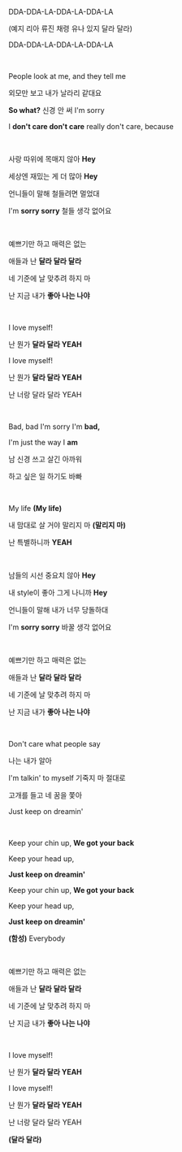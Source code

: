 <p>DDA-DDA-LA-DDA-LA-DDA-LA</p>
<p class="text-sm font-black text-blue-500">
(예지 리아 류진 채령 유나 있지 달라 달라)
</p>
<p>DDA-DDA-LA-DDA-LA-DDA-LA</p>

<br />

<p>People look at me, and they tell me</p>
<p>외모만 보고 내가 날라리 같대요</p>
<p><strong class="text-red-500">So what?</strong> 신경 안 써 I'm sorry</p>
<p>
I <strong class="text-red-500">don't care don't care</strong> really don't
care, because
</p>
<br />
<p>사랑 따위에 목매지 않아 <strong class="text-red-500">Hey</strong></p>
<p>세상엔 재밌는 게 더 많아 <strong class="text-red-500">Hey</strong></p>
<p>언니들이 말해 철들려면 멀었대</p>
<p>
I'm <strong class="text-red-500">sorry sorry</strong> 철들 생각 없어요
</p>
<br />
<p>예쁘기만 하고 매력은 없는</p>
<p>애들과 난 <strong class="text-red-500">달라 달라 달라</strong></p>
<p>네 기준에 날 맞추려 하지 마</p>
<p>난 지금 내가 <strong class="text-red-500">좋아 나는 나야</strong></p>
<br />
<p>I love myself!</p>
<p>난 뭔가 <strong class="text-red-500">달라 달라 YEAH</strong></p>
<p>I love myself!</p>
<p>난 뭔가 <strong class="text-red-500">달라 달라 YEAH</strong></p>
<p>난 너랑 달라 달라 YEAH</p>
<br />
<p>Bad, bad I'm sorry I'm <strong class="text-red-500">bad,</strong></p>
<p>I'm just the way I <strong class="text-red-500">am</strong></p>
<p>남 신경 쓰고 살긴 아까워</p>
<p>하고 싶은 일 하기도 바빠</p>
<br />
<p>My life <strong class="text-red-500">(My life)</strong></p>
<p>
내 맘대로 살 거야 말리지 마
<strong class="text-red-500">(말리지 마)</strong>
</p>
<p>난 특별하니까 <strong class="text-red-500">YEAH</strong></p>
<br />
<p>남들의 시선 중요치 않아 <strong class="text-red-500">Hey</strong></p>
<p>내 style이 좋아 그게 나니까 <strong class="text-red-500">Hey</strong></p>
<p>언니들이 말해 내가 너무 당돌하대</p>
<p>
I'm <strong class="text-red-500">sorry sorry</strong> 바꿀 생각 없어요
</p>
<br />
<p>예쁘기만 하고 매력은 없는</p>
<p>애들과 난 <strong class="text-red-500">달라 달라 달라</strong></p>
<p>네 기준에 날 맞추려 하지 마</p>
<p>난 지금 내가 <strong class="text-red-500">좋아 나는 나야</strong></p>
<br />
<p>Don't care what people say</p>
<p>나는 내가 알아</p>
<p>I'm talkin' to myself 기죽지 마 절대로</p>
<p>고개를 들고 네 꿈을 쫓아</p>
<p>Just keep on dreamin'</p>
<br />
<p>
Keep your chin up, <strong class="text-red-500">We got your back</strong>
</p>
<p>Keep your head up,</p>
<p><strong class="text-red-500">Just keep on dreamin'</strong></p>
<p>
Keep your chin up, <strong class="text-red-500">We got your back</strong>
</p>
<p>Keep your head up,</p>
<p><strong class="text-red-500">Just keep on dreamin'</strong></p>
<p><strong class="text-blue-500">(함성)</strong> Everybody</p>
<br />
<p>예쁘기만 하고 매력은 없는</p>
<p>애들과 난 <strong class="text-red-500">달라 달라 달라</strong></p>
<p>네 기준에 날 맞추려 하지 마</p>
<p>난 지금 내가 <strong class="text-red-500">좋아 나는 나야</strong></p>
<br />
<p>I love myself!</p>
<p>난 뭔가 <strong class="text-red-500">달라 달라 YEAH</strong></p>
<p>I love myself!</p>
<p>난 뭔가 <strong class="text-red-500">달라 달라 YEAH</strong></p>
<p>난 너랑 달라 달라 YEAH</p>
<strong class="text-blue-500">(달라 달라)</strong>
